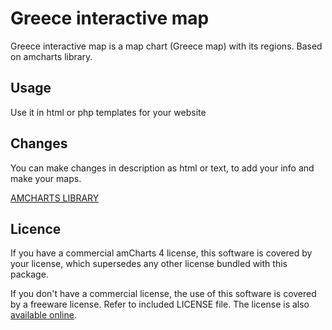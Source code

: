 # Greece interactive map

Greece interactive map is a map chart (Greece map) with its regions.
Based on amcharts library.


## Usage

Use it in html or php templates for your website

## Changes

You can make changes in description as html or text, to add your info and make your maps.

[AMCHARTS LIBRARY](https://www.amcharts.com/)

## Licence

If you have a commercial amCharts 4 license, this software is covered by your
license, which supersedes any other license bundled with this package.

If you don't have a commercial license, the use of this software is covered by
a freeware license. Refer to included LICENSE file. The license is also
[available online](https://github.com/amcharts/amcharts4/blob/master/dist/script/LICENSE).